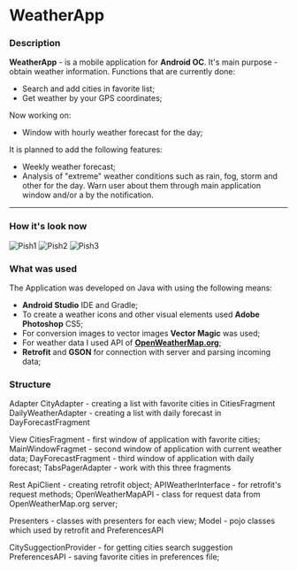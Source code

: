# WeatherApp
### Description
**WeatherApp** - is a mobile application for **Android OC**. It's main purpose - obtain weather information. Functions that are currently done:
* Search and add cities in favorite list;
* Get weather by your GPS coordinates;

Now working on:
* Window with hourly weather forecast for the day;

It is planned to add the following features:
* Weekly weather forecast;
* Analysis of "extreme" weather conditions such as rain, fog, storm and other for the day. Warn user about them through main application window and/or a by the notification.

---

### How it's look now

![Pish1](http://haa.su/HMt/)
![Pish2](http://haa.su/HMt/)
![Pish3](http://haa.su/HMt/)

### What was used

The Application was developed on Java with using the following means:
* **Android Studio** IDE and Gradle;
* To create a weather icons and other visual elements used **Adobe Photoshop** CS5;
* For conversion images to vector images **Vector Magic** was used;
* For weather data I used API of **[OpenWeatherMap.org](https://openweathermap.org/api)**;
* **Retrofit** and **GSON** for connection with server and parsing incoming data;

### Structure
Adapter
CityAdapter - creating a list with favorite cities in CitiesFragment
DailyWeatherAdapter - creating a list with daily forecast in DayForecastFragment

View
CitiesFragment - first window of application with favorite cities;
MainWindowFragmet - second window of application with current weather data;
DayForecastFragment - third window of application with daily forecast;
TabsPagerAdapter - work with this three fragments

Rest
ApiClient - creating retrofit object;
APIWeatherInterface - for retrofit's request methods;
OpenWeatherMapAPI - class for request data from OpenWeatherMap.org server;

Presenters - classes with presenters for each view;
Model - pojo classes which used by retrofit and PreferencesAPI

CitySuggectionProvider - for getting cities search suggestion
PreferencesAPI - saving favorite cities in preferences file;

